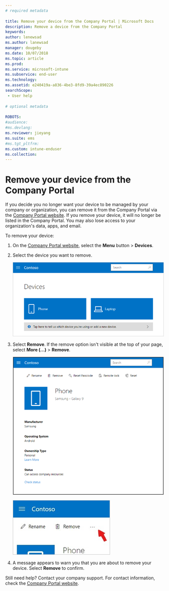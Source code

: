 ```yaml
---
# required metadata

title: Remove your device from the Company Portal | Microsoft Docs
description: Remove a device from the Company Portal
keywords:
author: lenewsad
ms.author: lanewsad
manager: dougeby
ms.date: 10/07/2018
ms.topic: article
ms.prod:
ms.service: microsoft-intune
ms.subservice: end-user
ms.technology:
ms.assetid: e240419a-a836-4be3-8fd9-39a4ec890226
searchScope:
 - User help

# optional metadata

ROBOTS:  
#audience:
#ms.devlang:
ms.reviewer: jieyang
ms.suite: ems
#ms.tgt_pltfrm:
ms.custom: intune-enduser
ms.collection: 
---
```

# Remove your device from the Company Portal

If you decide you no longer want your device to be managed by your company or organization, you can remove it from the Company Portal via the [Company Portal website](https://go.microsoft.com/fwlink/?linkid=2010980). If you remove your device, it will no longer be listed in the Company Portal. You may also lose access to your organization's data, apps, and email.

To remove your device:

1. On the [Company Portal website](https://portal.manage.microsoft.com), select the __Menu__ button > __Devices__.  

2. Select the device you want to remove.  

    ![A screenshot of the Devices page, with 2 tiles that show unidentified, generically named devices. A gray banner sits directly below the devices and prompts user to identify the device they are using or add a new one.](./media/rename-reset-device-step2-1808.png) 

3. Select **Remove**. If the remove option isn't visible at the top of your page, select **More (…)** > **Remove**.  

   ![Device details page for a selected device on the Company Portal website, with a list of links at the top showing Rename, Remove, Reset Device, Reset Passcode, and Remote Lock. ](./media/rename-reset-device-1808.png)  
  

    ![Zoomed in view of the More icon, highlighted with a red arrow.](./media/rename-reset-device-step3-more-1808.png)   

4. A message appears to warn you that you are about to remove your device. Select **Remove** to confirm.  

Still need help? Contact your company support. For contact information, check the [Company Portal website](https://go.microsoft.com/fwlink/?linkid=2010980).
